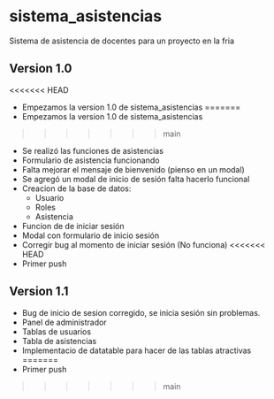 # sistema_asistencias
Sistema de asistencia de docentes para un proyecto en la fria

## Version 1.0
<<<<<<< HEAD
- Empezamos la version 1.0 de sistema_asistencias
=======
- Empezamos la version 1.0 de sistema_asistencias 
>>>>>>> main
- Se realizó las funciones de asistencias
- Formulario de asistencia funcionando
- Falta mejorar el mensaje de bienvenido (pienso en un modal)
- Se agregó un modal de inicio de sesión falta hacerlo funcional
- Creacion de la base de datos:
	* Usuario
	* Roles
	* Asistencia
- Funcion de de iniciar sesión
- Modal con formulario de inicio sesión
- Corregir bug al momento de iniciar sesión (No funciona)
<<<<<<< HEAD
- Primer push

## Version 1.1
- Bug de inicio de sesion corregido, se inicia sesión sin problemas.
- Panel de administrador
- Tablas de usuarios
- Tabla de asistencias
- Implementacio de datatable para hacer de las tablas atractivas
=======
- Primer push 

>>>>>>> main
